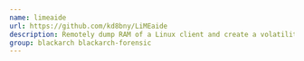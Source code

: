 ```yaml
---
name: limeaide
url: https://github.com/kd8bny/LiMEaide
description: Remotely dump RAM of a Linux client and create a volatility profile for later analysis on your local host.
group: blackarch blackarch-forensic
---
```

